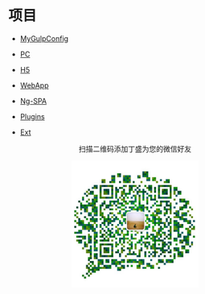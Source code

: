 # 项目

* [MyGulpConfig](https://github.com/7270401471/MyProject/tree/master/MyGulpConfig)

* [PC](https://github.com/7270401471/MyProject/tree/master/PC)

* [H5](https://github.com/7270401471/MyProject/tree/master/H5)

* [WebApp](https://github.com/7270401471/MyProject/tree/master/WebApp)

* [Ng-SPA](https://github.com/7270401471/MyProject/tree/master/Ng-SPA/moviecat)

* [Plugins](https://github.com/7270401471/MyProject/tree/master/Plugins)

* [Ext](https://github.com/7270401471/MyProject/tree/master/Ext)




<p align=center> 扫描二维码添加丁盛为您的微信好友 </p>
<div align=center>
 <img src="wechat.jpg" width="50%" />
</div>
